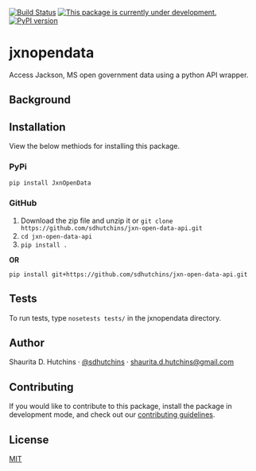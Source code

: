 [![Build Status](https://travis-ci.com/sdhutchins/jxn-open-data-api.svg?branch=master)](https://travis-ci.com/sdhutchins/jxn-open-data-api)
[![This package is currently under development.](https://img.shields.io/badge/under-development-orange.svg)](https://github.com/sdhutchins/jxn-open-data-api)
[![PyPI version](https://badge.fury.io/py/jxn-open-data-api.svg)](https://badge.fury.io/py/jxn-open-data-api) 

# jxnopendata

Access Jackson, MS open government data using a python API wrapper.

## Background

## Installation

View the below methiods for installing this package.

### PyPi

`pip install JxnOpenData`

### GitHub

1.  Download the zip file and unzip it or `git clone
    https://github.com/sdhutchins/jxn-open-data-api.git`
2.  `cd jxn-open-data-api`
3.  `pip install .`

**OR**

`pip install git+https://github.com/sdhutchins/jxn-open-data-api.git`

## Tests

To run tests, type `nosetests tests/` in the
jxnopendata directory.

## Author

Shaurita D. Hutchins · [@sdhutchins](https://github.com/sdhutchins)
    · [shaurita.d.hutchins@gmail.com](mailto:shaurita.d.hutchins@gmail.com)

## Contributing

If you would like to contribute to this package, install the package in
development mode, and check out our [contributing
guidelines](https://github.com/sdhutchins/jxn-open-data-api/blob/master/CONTRIBUTING.rst).

## License

[MIT](https://github.com/sdhutchins/jxn-open-data-api/blob/master/LICENSE)
